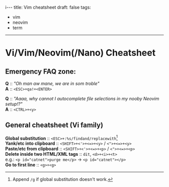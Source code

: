 i---
title: Vim cheatsheet
draft: false
tags:
  - vim
  - neovim
  - term
---

# Vi/Vim/Neovim(/Nano) Cheatsheet

## Emergency FAQ zone:

**Q** :: *"Oh man aw mane, we  are in som troble"*\
**A** :: `<ESC>+qa!+<ENTER>`

**Q** :: *"Aaaa, why cannot I autocomplete file selections in my nooby Neovim setup!?"*\
**A** :: `<CTRL>+<y>`

## General cheatsheet (Vi family)

**Global substitution** :: `<ESC>+:%s/findand/replacewith`[^1]\
**Yank/etc into clipboard** :: `<SHIFT>+<'>+<=>+<y>` / `<">+<=>+<y>`\
**Paste/etc from clipboard** :: `<SHIFT>+<'>+<=>+<p>` / `<">+<=>+<p>`\
**Delete inside two HTML/XML tags** :: `dit`, `<d>+<i>+<t>`\
  e.g.: `<p id="catnet">purge me</p>` -> `<p id="catnet"></p>`\
**Go to first line** :: `<g>+<g>`

[^1]: Append `/g` if global substitution doesn't work.
